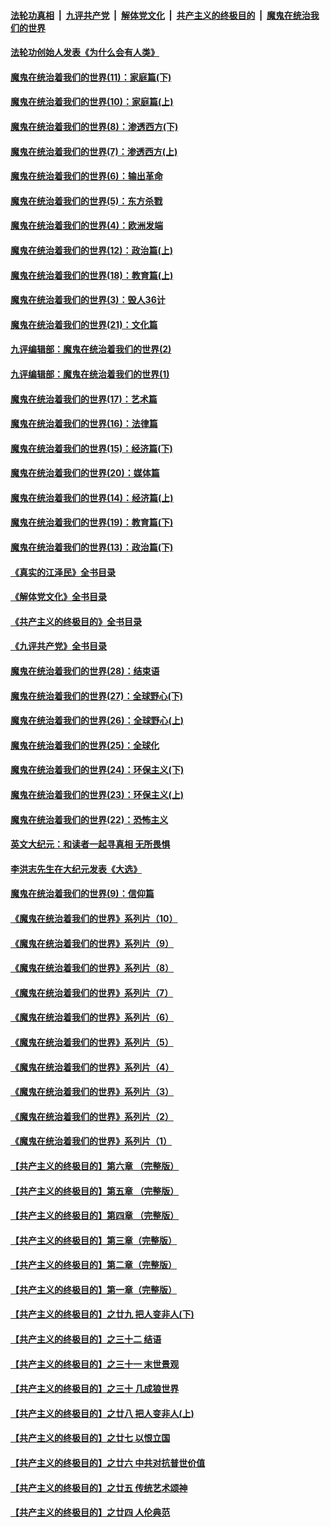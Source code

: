 ####  [法轮功真相](../../../../basic/blob/master/README.md?t=04050811) &nbsp;|&nbsp; [九评共产党](../../../../9ping.md/blob/master/README.md?t=04050811) &nbsp;|&nbsp; [解体党文化](../../../../jtdwh.md/blob/master/README.md?t=04050811)  &nbsp;|&nbsp; [共产主义的终极目的](../../../../gczydzjmd.md/blob/master/README.md?t=04050811) &nbsp;|&nbsp; [魔鬼在统治我们的世界](../../../../mgztzwmdsj.md/blob/master/README.md?t=04050811) 

#### [法轮功创始人发表《为什么会有人类》](../pages/nsc422/n13912117.md?t=04050811) 

#### [魔鬼在统治着我们的世界(11)：家庭篇(下)](../pages/nsc422/n10440961.md?t=04050811) 

#### [魔鬼在统治着我们的世界(10)：家庭篇(上)](../pages/nsc422/n10435448.md?t=04050811) 

#### [魔鬼在统治着我们的世界(8)：渗透西方(下)](../pages/nsc422/n10429603.md?t=04050811) 

#### [魔鬼在统治着我们的世界(7)：渗透西方(上)](../pages/nsc422/n10426013.md?t=04050811) 

#### [魔鬼在统治着我们的世界(6)：输出革命](../pages/nsc422/n10421536.md?t=04050811) 

#### [魔鬼在统治着我们的世界(5)：东方杀戮](../pages/nsc422/n10417707.md?t=04050811) 

#### [魔鬼在统治着我们的世界(4)：欧洲发端](../pages/nsc422/n10414890.md?t=04050811) 

#### [魔鬼在统治着我们的世界(12)：政治篇(上)](../pages/nsc422/n10444576.md?t=04050811) 

#### [魔鬼在统治着我们的世界(18)：教育篇(上)](../pages/nsc422/n10526970.md?t=04050811) 

#### [魔鬼在统治着我们的世界(3)：毁人36计](../pages/nsc422/n10411583.md?t=04050811) 

#### [魔鬼在统治着我们的世界(21)：文化篇](../pages/nsc422/n10597706.md?t=04050811) 

#### [九评编辑部：魔鬼在统治着我们的世界(2)](../pages/nsc422/n10410036.md?t=04050811) 

#### [九评编辑部：魔鬼在统治着我们的世界(1)](../pages/nsc422/n10406825.md?t=04050811) 

#### [魔鬼在统治着我们的世界(17)：艺术篇](../pages/nsc422/n10499093.md?t=04050811) 

#### [魔鬼在统治着我们的世界(16)：法律篇](../pages/nsc422/n10485969.md?t=04050811) 

#### [魔鬼在统治着我们的世界(15)：经济篇(下)](../pages/nsc422/n10469975.md?t=04050811) 

#### [魔鬼在统治着我们的世界(20)：媒体篇](../pages/nsc422/n10586579.md?t=04050811) 

#### [魔鬼在统治着我们的世界(14)：经济篇(上)](../pages/nsc422/n10457370.md?t=04050811) 

#### [魔鬼在统治着我们的世界(19)：教育篇(下)](../pages/nsc422/n10564808.md?t=04050811) 

#### [魔鬼在统治着我们的世界(13)：政治篇(下)](../pages/nsc422/n10448270.md?t=04050811) 

#### [《真实的江泽民》全书目录](../pages/nsc422/n13721399.md?t=04050811) 

#### [《解体党文化》全书目录](../pages/nsc422/n13721157.md?t=04050811) 

#### [《共产主义的终极目的》全书目录](../pages/nsc422/n13721048.md?t=04050811) 

#### [《九评共产党》全书目录](../pages/nsc422/n13708085.md?t=04050811) 

#### [魔鬼在统治着我们的世界(28)：结束语](../pages/nsc422/n10936246.md?t=04050811) 

#### [魔鬼在统治着我们的世界(27)：全球野心(下)](../pages/nsc422/n10928319.md?t=04050811) 

#### [魔鬼在统治着我们的世界(26)：全球野心(上)](../pages/nsc422/n10900318.md?t=04050811) 

#### [魔鬼在统治着我们的世界(25)：全球化](../pages/nsc422/n10788205.md?t=04050811) 

#### [魔鬼在统治着我们的世界(24)：环保主义(下)](../pages/nsc422/n10695307.md?t=04050811) 

#### [魔鬼在统治着我们的世界(23)：环保主义(上)](../pages/nsc422/n10688613.md?t=04050811) 

#### [魔鬼在统治着我们的世界(22)：恐怖主义](../pages/nsc422/n10614727.md?t=04050811) 

#### [英文大纪元：和读者一起寻真相 无所畏惧](../pages/nsc422/n12542027.md?t=04050811) 

#### [李洪志先生在大纪元发表《大选》](../pages/nsc422/n12534746.md?t=04050811) 

#### [魔鬼在统治着我们的世界(9)：信仰篇](../pages/nsc422/n10432159.md?t=04050811) 

#### [《魔鬼在统治着我们的世界》系列片（10）](../pages/nsc422/n12292670.md?t=04050811) 

#### [《魔鬼在统治着我们的世界》系列片（9）](../pages/nsc422/n12290859.md?t=04050811) 

#### [《魔鬼在统治着我们的世界》系列片（8）](../pages/nsc422/n12287445.md?t=04050811) 

#### [《魔鬼在统治着我们的世界》系列片（7）](../pages/nsc422/n12283425.md?t=04050811) 

#### [《魔鬼在统治着我们的世界》系列片（6）](../pages/nsc422/n12282314.md?t=04050811) 

#### [《魔鬼在统治着我们的世界》系列片（5）](../pages/nsc422/n12281419.md?t=04050811) 

#### [《魔鬼在统治着我们的世界》系列片（4）](../pages/nsc422/n12274024.md?t=04050811) 

#### [《魔鬼在统治着我们的世界》系列片（3）](../pages/nsc422/n12271322.md?t=04050811) 

#### [《魔鬼在统治着我们的世界》系列片（2）](../pages/nsc422/n12269049.md?t=04050811) 

#### [《魔鬼在统治着我们的世界》系列片（1）](../pages/nsc422/n12267575.md?t=04050811) 

#### [【共产主义的终极目的】第六章 （完整版）](../pages/nsc422/n11428913.md?t=04050811) 

#### [【共产主义的终极目的】第五章 （完整版）](../pages/nsc422/n11428912.md?t=04050811) 

#### [【共产主义的终极目的】第四章 （完整版）](../pages/nsc422/n11428907.md?t=04050811) 

#### [【共产主义的终极目的】第三章（完整版）](../pages/nsc422/n11428848.md?t=04050811) 

#### [【共产主义的终极目的】第二章（完整版）](../pages/nsc422/n11428831.md?t=04050811) 

#### [【共产主义的终极目的】第一章（完整版）](../pages/nsc422/n11417651.md?t=04050811) 

#### [【共产主义的终极目的】之廿九 把人变非人(下)](../pages/nsc422/n11344140.md?t=04050811) 

#### [【共产主义的终极目的】之三十二 结语](../pages/nsc422/n11360535.md?t=04050811) 

#### [【共产主义的终极目的】之三十一 末世景观](../pages/nsc422/n11351129.md?t=04050811) 

#### [【共产主义的终极目的】之三十 几成狼世界](../pages/nsc422/n11348280.md?t=04050811) 

#### [【共产主义的终极目的】之廿八 把人变非人(上)](../pages/nsc422/n11340492.md?t=04050811) 

#### [【共产主义的终极目的】之廿七 以恨立国](../pages/nsc422/n11336944.md?t=04050811) 

#### [【共产主义的终极目的】之廿六 中共对抗普世价值](../pages/nsc422/n11324785.md?t=04050811) 

#### [【共产主义的终极目的】之廿五 传统艺术颂神](../pages/nsc422/n11296396.md?t=04050811) 

#### [【共产主义的终极目的】之廿四 人伦典范](../pages/nsc422/n11296397.md?t=04050811) 

